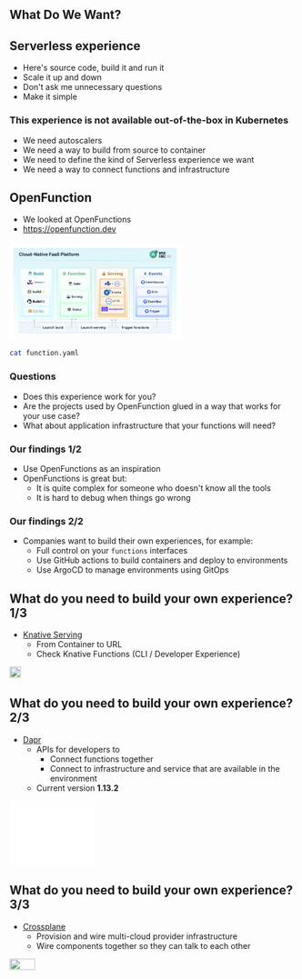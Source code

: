 ## What Do We Want?

## Serverless experience

* Here's source code, build it and run it
* Scale it up and down
* Don't ask me unnecessary questions
* Make it simple


### This experience is not available out-of-the-box in Kubernetes

* We need autoscalers
* We need a way to build from source to container
* We need to define the kind of Serverless experience we want
* We need a way to connect functions and infrastructure


## OpenFunction

* We looked at OpenFunctions 
* https://openfunction.dev

<a href="https://openfunction.dev"><img src="img/openfunctions-architecture.png" style="width: 60%; height: 60%;"></a>

```sh
cat function.yaml
```


### Questions

* Does this experience work for you? 
* Are the projects used by OpenFunction glued in a way that works for your use case?
* What about application infrastructure that your functions will need? 


### Our findings 1/2

* Use OpenFunctions as an inspiration
* OpenFunctions is great but:
  * It is quite complex for someone who doesn't know all the tools
  * It is hard to debug when things go wrong


### Our findings 2/2

* Companies want to build their own experiences, for example:
  * Full control on your `functions` interfaces
  * Use GitHub actions to build containers and deploy to environments
  * Use ArgoCD to manage environments using GitOps


## What do you need to build your own experience? 1/3

* [Knative Serving](https://knative.dev/docs/concepts/)
  * From Container to URL
  * Check Knative Functions (CLI / Developer Experience)

<a href="https://knative.dev"><img src="../img/products/knative.png" style="width: 20%; height: 20%;"></a>  


## What do you need to build your own experience? 2/3

* [Dapr](https://docs.dapr.io/concepts/overview/)
  * APIs for developers to
    * Connect functions together
    * Connect to infrastructure and service that are available in the environment
  * Current version **1.13.2**  

<a href="https://dapr.io"><img src="../img/products/dapr-white.png" style="width: 30%; height: 30%;"></a>


## What do you need to build your own experience? 3/3

* [Crossplane](https://crossplane.io)
  * Provision and wire multi-cloud provider infrastructure
  * Wire components together so they can talk to each other

<a href="https://crossplane.io"><img src="../img/products/crossplane.png" style="width: 30%; height: 30%;"></a>  

